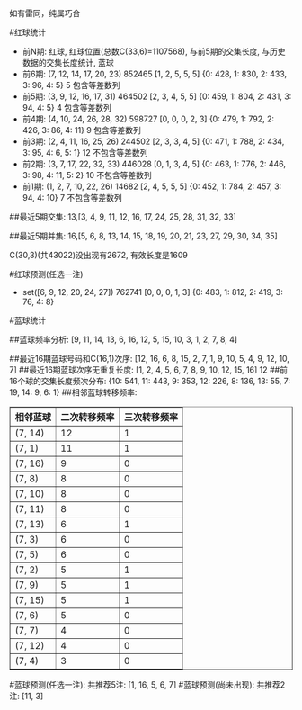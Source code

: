 <!-- 
.. title: 双色球2015054期(2015-05-12)数据分析报告
.. slug: slott-2015054-2015-05-12-report
.. date: 2015-05-13 08:00:00 UTC+08:00
.. tags: Lottery
.. link: 
.. description: 
.. type: text
-->

如有雷同，纯属巧合

<!-- TEASER_END-->

#红球统计

- 前N期: 红球, 红球位置(总数C(33,6)=1107568), 与前5期的交集长度, 与历史数据的交集长度统计, 蓝球
- 前6期: (7, 12, 14, 17, 20, 23) 852465 [1, 2, 5, 5, 5] {0: 428, 1: 830, 2: 433, 3: 96, 4: 5} 5 包含等差数列
- 前5期: (3, 9, 12, 16, 17, 31) 464502 [2, 3, 4, 5, 5] {0: 459, 1: 804, 2: 431, 3: 94, 4: 5} 4 包含等差数列
- 前4期: (4, 10, 24, 26, 28, 32) 598727 [0, 0, 0, 2, 3] {0: 479, 1: 792, 2: 426, 3: 86, 4: 11} 9 包含等差数列
- 前3期: (2, 4, 11, 16, 25, 26) 244502 [2, 3, 3, 4, 5] {0: 471, 1: 788, 2: 434, 3: 95, 4: 6, 5: 1} 12 不包含等差数列
- 前2期: (3, 7, 17, 22, 32, 33) 446028 [0, 1, 3, 4, 5] {0: 463, 1: 776, 2: 446, 3: 98, 4: 11, 5: 2} 10 不包含等差数列
- 前1期: (1, 2, 7, 10, 22, 26) 14682 [2, 4, 5, 5, 5] {0: 452, 1: 784, 2: 457, 3: 94, 4: 10} 7 不包含等差数列

##最近5期交集:
13,[3, 4, 9, 11, 12, 16, 17, 24, 25, 28, 31, 32, 33]

##最近5期并集:
16,[5, 6, 8, 13, 14, 15, 18, 19, 20, 21, 23, 27, 29, 30, 34, 35]

C(30,3)(共43022)没出现有2672, 
有效长度是1609

#红球预测(任选一注)

- set([6, 9, 12, 20, 24, 27]) 762741 [0, 0, 0, 1, 3] {0: 483, 1: 812, 2: 419, 3: 76, 4: 8}

#蓝球统计

##蓝球频率分析:
[9, 11, 14, 13, 6, 16, 12, 5, 15, 10, 3, 1, 2, 7, 8, 4]

##最近16期蓝球号码和C(16,1)次序:
[12, 16, 6, 8, 15, 2, 7, 1, 9, 10, 5, 4, 9, 12, 10, 7]
##最近16期蓝球次序无重复长度:
[1, 2, 4, 5, 6, 7, 8, 9, 10, 12, 15, 16] 12
##前16个球的交集长度频次分布:
{10: 541, 11: 443, 9: 353, 12: 226, 8: 136, 13: 55, 7: 19, 14: 9, 6: 1}
##相邻蓝球转移频率:
<table border="1" class="table table-striped dataframe">
  <thead>
    <tr style="text-align: right;">
      <th>相邻蓝球</th>
      <th>二次转移频率</th>
      <th>三次转移频率</th>
    </tr>
  </thead>
  <tbody>
    <tr>
      <td>(7, 14)</td>
      <td>12</td>
      <td>1</td>
    </tr>
    <tr>
      <td>(7, 1)</td>
      <td>11</td>
      <td>1</td>
    </tr>
    <tr>
      <td>(7, 16)</td>
      <td>9</td>
      <td>0</td>
    </tr>
    <tr>
      <td>(7, 8)</td>
      <td>8</td>
      <td>0</td>
    </tr>
    <tr>
      <td>(7, 10)</td>
      <td>8</td>
      <td>0</td>
    </tr>
    <tr>
      <td>(7, 11)</td>
      <td>8</td>
      <td>0</td>
    </tr>
    <tr>
      <td>(7, 13)</td>
      <td>6</td>
      <td>1</td>
    </tr>
    <tr>
      <td>(7, 3)</td>
      <td>6</td>
      <td>0</td>
    </tr>
    <tr>
      <td>(7, 5)</td>
      <td>6</td>
      <td>0</td>
    </tr>
    <tr>
      <td>(7, 2)</td>
      <td>5</td>
      <td>1</td>
    </tr>
    <tr>
      <td>(7, 9)</td>
      <td>5</td>
      <td>1</td>
    </tr>
    <tr>
      <td>(7, 15)</td>
      <td>5</td>
      <td>1</td>
    </tr>
    <tr>
      <td>(7, 6)</td>
      <td>5</td>
      <td>0</td>
    </tr>
    <tr>
      <td>(7, 7)</td>
      <td>4</td>
      <td>0</td>
    </tr>
    <tr>
      <td>(7, 12)</td>
      <td>4</td>
      <td>0</td>
    </tr>
    <tr>
      <td>(7, 4)</td>
      <td>3</td>
      <td>0</td>
    </tr>
  </tbody>
</table>
#蓝球预测(任选一注):
共推荐5注: [1, 16, 5, 6, 7]
#蓝球预测(尚未出现):
共推荐2注: [11, 3]

